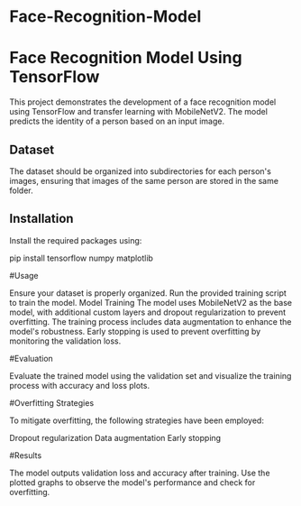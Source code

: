 # Face-Recognition-Model
# Face Recognition Model Using TensorFlow

This project demonstrates the development of a face recognition model using TensorFlow and transfer learning with MobileNetV2. The model predicts the identity of a person based on an input image.

## Dataset

The dataset should be organized into subdirectories for each person's images, ensuring that images of the same person are stored in the same folder.

## Installation

Install the required packages using:


pip install tensorflow numpy matplotlib

#Usage

Ensure your dataset is properly organized.
Run the provided training script to train the model.
Model Training
The model uses MobileNetV2 as the base model, with additional custom layers and dropout regularization to prevent overfitting. The training process includes data augmentation to enhance the model's robustness. Early stopping is used to prevent overfitting by monitoring the validation loss.

#Evaluation

Evaluate the trained model using the validation set and visualize the training process with accuracy and loss plots.

#Overfitting Strategies

To mitigate overfitting, the following strategies have been employed:

Dropout regularization
Data augmentation
Early stopping

#Results

The model outputs validation loss and accuracy after training. Use the plotted graphs to observe the model's performance and check for overfitting.
